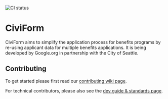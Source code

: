 ![CI status](https://github.com/seattle-uat/civiform/actions/workflows/push.yaml/badge.svg)

# CiviForm

CiviForm aims to simplify the application process for benefits programs by re-using applicant data for multiple benefits applications. It is being developed by Google.org in partnership with the City of Seattle.

## Contributing

To get started please first read our [contributing wiki page](https://github.com/seattle-uat/civiform/wiki/Contributing).

For technical contributors, please also see the [dev guide & standards page](https://github.com/seattle-uat/civiform/wiki/Dev-guide-&-standards).
